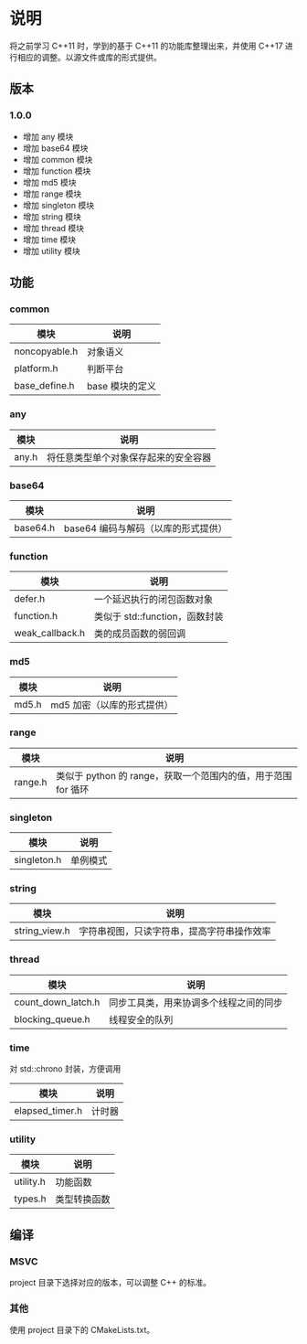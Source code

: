 ﻿# 说明

将之前学习 C++11 时，学到的基于 C++11 的功能库整理出来，并使用 C++17 进行相应的调整。以源文件或库的形式提供。

## 版本

### 1.0.0

- 增加 any 模块
- 增加 base64 模块
- 增加 common 模块
- 增加 function 模块
- 增加 md5 模块
- 增加 range 模块
- 增加 singleton 模块
- 增加 string 模块
- 增加 thread 模块
- 增加 time 模块
- 增加 utility 模块

## 功能

### common

| 模块          | 说明            |
| ------------- | --------------- |
| noncopyable.h | 对象语义        |
| platform.h    | 判断平台        |
| base_define.h | base 模块的定义 |

### any

| 模块  | 说明                                 |
| ----- | ------------------------------------ |
| any.h | 将任意类型单个对象保存起来的安全容器 |

### base64

| 模块     | 说明                                |
| -------- | ----------------------------------- |
| base64.h | base64 编码与解码（以库的形式提供） |

### function

| 模块            | 说明                           |
| --------------- | ------------------------------ |
| defer.h         | 一个延迟执行的闭包函数对象     |
| function.h      | 类似于 std::function，函数封装 |
| weak_callback.h | 类的成员函数的弱回调           |

### md5

| 模块  | 说明                       |
| ----- | -------------------------- |
| md5.h | md5 加密（以库的形式提供） |

### range

| 模块    | 说明                                                         |
| ------- | ------------------------------------------------------------ |
| range.h | 类似于 python 的 range，获取一个范围内的值，用于范围 for 循环 |

### singleton

| 模块        | 说明     |
| ----------- | -------- |
| singleton.h | 单例模式 |

### string

| 模块          | 说明                                       |
| ------------- | ------------------------------------------ |
| string_view.h | 字符串视图，只读字符串，提高字符串操作效率 |

### thread

| 模块               | 说明                                   |
| ------------------ | -------------------------------------- |
| count_down_latch.h | 同步工具类，用来协调多个线程之间的同步 |
| blocking_queue.h   | 线程安全的队列                         |

### time

对 std::chrono 封装，方便调用

| 模块            | 说明   |
| --------------- | ------ |
| elapsed_timer.h | 计时器 |

### utility

| 模块      | 说明         |
| --------- | ------------ |
| utility.h | 功能函数     |
| types.h   | 类型转换函数 |

## 编译

### MSVC

project 目录下选择对应的版本，可以调整 C++ 的标准。

### 其他

使用 project 目录下的 CMakeLists.txt。
